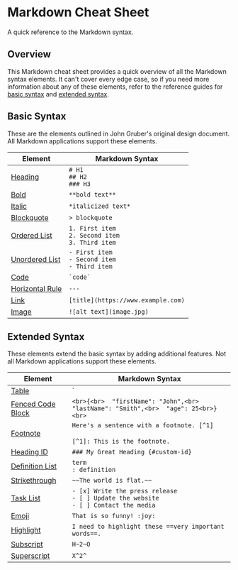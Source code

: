 # Markdown Cheat Sheet

A quick reference to the Markdown syntax.

## Overview

This Markdown cheat sheet provides a quick overview of all the Markdown syntax elements. It can't cover every edge case, so if you need more information about any of these elements, refer to the reference guides for [basic syntax](https://www.markdownguide.org/basic-syntax/) and [extended syntax](https://www.markdownguide.org/extended-syntax/).

## Basic Syntax

These are the elements outlined in John Gruber's original design document. All Markdown applications support these elements.

| Element | Markdown Syntax |
| --- | --- |
| [Heading](https://www.markdownguide.org/basic-syntax/#headings) | `# H1`<br>`## H2`<br>`### H3` |
| [Bold](https://www.markdownguide.org/basic-syntax/#bold) | `**bold text**` |
| [Italic](https://www.markdownguide.org/basic-syntax/#italic) | `*italicized text*` |
| [Blockquote](https://www.markdownguide.org/basic-syntax/#blockquotes-1) | `> blockquote` |
| [Ordered List](https://www.markdownguide.org/basic-syntax/#ordered-lists) | `1. First item`<br>`2. Second item`<br>`3. Third item` |
| [Unordered List](https://www.markdownguide.org/basic-syntax/#unordered-lists) | `- First item`<br>`- Second item`<br>`- Third item` |
| [Code](https://www.markdownguide.org/basic-syntax/#code) | `` `code` `` |
| [Horizontal Rule](https://www.markdownguide.org/basic-syntax/#horizontal-rules) | `---` |
| [Link](https://www.markdownguide.org/basic-syntax/#links) | `[title](https://www.example.com)` |
| [Image](https://www.markdownguide.org/basic-syntax/#images-1) | `![alt text](image.jpg)` |

## Extended Syntax

These elements extend the basic syntax by adding additional features. Not all Markdown applications support these elements.

| Element | Markdown Syntax |
| --- | --- |
| [Table](https://www.markdownguide.org/extended-syntax/#tables) | `| Syntax | Description |`<br>`| ----------- | ----------- |`<br>`| Header | Title |`<br>`| Paragraph | Text |` |
| [Fenced Code Block](https://www.markdownguide.org/extended-syntax/#fenced-code-blocks) | ```<br>{<br>  "firstName": "John",<br>  "lastName": "Smith",<br>  "age": 25<br>}<br>``` |
| [Footnote](https://www.markdownguide.org/extended-syntax/#footnotes) | `Here's a sentence with a footnote. [^1]`<br><br>`[^1]: This is the footnote.` |
| [Heading ID](https://www.markdownguide.org/extended-syntax/#heading-ids) | `### My Great Heading {#custom-id}` |
| [Definition List](https://www.markdownguide.org/extended-syntax/#definition-lists) | `term`<br>`: definition` |
| [Strikethrough](https://www.markdownguide.org/extended-syntax/#strikethrough) | `~~The world is flat.~~` |
| [Task List](https://www.markdownguide.org/extended-syntax/#task-lists) | `- [x] Write the press release`<br>`- [ ] Update the website`<br>`- [ ] Contact the media` |
| [Emoji](https://www.markdownguide.org/extended-syntax/#emoji) | `That is so funny! :joy:` |
| [Highlight](https://www.markdownguide.org/extended-syntax/#highlight) | `I need to highlight these ==very important words==.` |
| [Subscript](https://www.markdownguide.org/extended-syntax/#subscript) | `H~2~O` |
| [Superscript](https://www.markdownguide.org/extended-syntax/#superscript) | `X^2^` |
